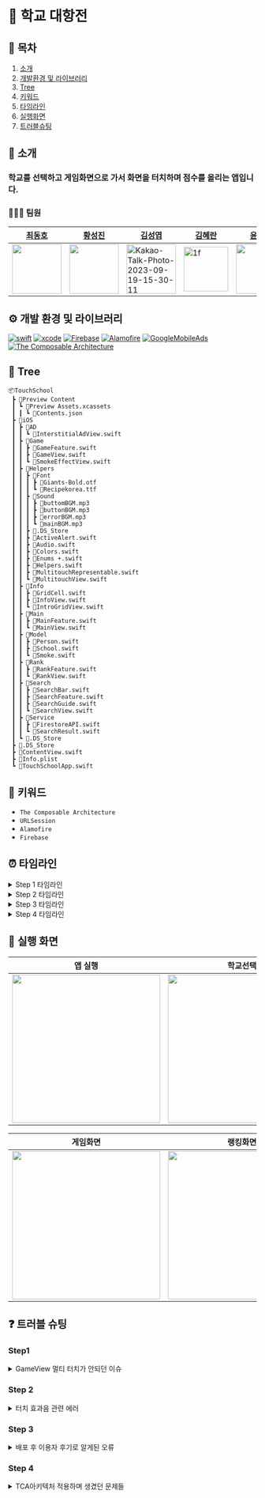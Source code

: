 # 🏫 학교 대항전
## 📖 목차
1. [소개](#🌱-소개)
2. [개발환경 및 라이브러리](#💻-개발환경-및-라이브러리)
3. [Tree](#🌲-tree)
4. [키워드](#🔑-키워드)
5. [타임라인](#⏰-타임라인)
6. [실행화면](#📱-실행-화면)
7. [트러블슈팅](#❓-트러블-슈팅)

## 🌱 소개
### 학교를 선택하고 게임화면으로 가서 화면을 터치하며 점수를 올리는 앱입니다.

### 🧑🏻‍💻 팀원
|[최동호](https://github.com/hamfan524)|[황성진](https://github.com/Hsungjin)|[김성엽](https://github.com/RapidSloth)|[김혜란](https://github.com/hyeran1122)|[윤준성](https://github.com/PinkSoju)|
|-----------|-----------|-----------|------------|------------|
|<img src="https://user-images.githubusercontent.com/96968834/212670363-ae5dbf8f-dc1a-41b2-a08e-21a6f5f345b1.jpg" width="100">|<img src="https://avatars.githubusercontent.com/u/120264964?v=4" width="100">|<img src="https://i.ibb.co/dWrn9Tb/Kakao-Talk-Photo-2023-09-19-15-30-11.jpg" alt="Kakao-Talk-Photo-2023-09-19-15-30-11" width="100">|<img width="90" alt="1f" src="https://postfiles.pstatic.net/MjAyMjA3MjRfMjAz/MDAxNjU4NjQxNzk3MjA2.eittTtSlRsPrC8HlcuNqKZW-duuJnmgaMAjEdx8cwSsg.oO1hUAN305tH-vDXgRa5VldUiUA0GqP4Ly52FlEqcMIg.JPEG.hyeran931122/IMG_7071.JPG?type=w580">|<img src="https://avatars.githubusercontent.com/u/127680963?v=4" width="100">|



## ⚙️ 개발 환경 및 라이브러리

[![swift](https://img.shields.io/badge/swift-5.9.0-orange)]()
[![xcode](https://img.shields.io/badge/Xcode-15.0.1-blue)]()
[![Firebase](https://img.shields.io/badge/Firebase-10.16.0-green)]()
[![Alamofire](https://img.shields.io/badge/Alamofire-5.8.0-red)]()
[![GoogleMobileAds](https://img.shields.io/badge/GoogleMobileAds-10.13.0-yellow)]()
[![The Composable Architecture](https://img.shields.io/badge/TheComposableArchitecture-1.9.2-brown)]()

## 🌲 Tree
```
📦TouchSchool
 ┣ 📂Preview Content
 ┃ ┗ 📂Preview Assets.xcassets
 ┃ ┃ ┗ 📜Contents.json
 ┣ 📂iOS
 ┃ ┣ 📂AD
 ┃ ┃ ┗ 📜InterstitialAdView.swift
 ┃ ┣ 📂Game
 ┃ ┃ ┣ 📜GameFeature.swift
 ┃ ┃ ┣ 📜GameView.swift
 ┃ ┃ ┗ 📜SmokeEffectView.swift
 ┃ ┣ 📂Helpers
 ┃ ┃ ┣ 📂Font
 ┃ ┃ ┃ ┣ 📜Giants-Bold.otf
 ┃ ┃ ┃ ┗ 📜Recipekorea.ttf
 ┃ ┃ ┣ 📂Sound
 ┃ ┃ ┃ ┣ 📜buttomBGM.mp3
 ┃ ┃ ┃ ┣ 📜buttonBGM.mp3
 ┃ ┃ ┃ ┣ 📜errorBGM.mp3
 ┃ ┃ ┃ ┗ 📜mainBGM.mp3
 ┃ ┃ ┣ 📜.DS_Store
 ┃ ┃ ┣ 📜ActiveAlert.swift
 ┃ ┃ ┣ 📜Audio.swift
 ┃ ┃ ┣ 📜Colors.swift
 ┃ ┃ ┣ 📜Enums +.swift
 ┃ ┃ ┣ 📜Helpers.swift
 ┃ ┃ ┣ 📜MultitouchRepresentable.swift
 ┃ ┃ ┗ 📜MultitouchView.swift
 ┃ ┣ 📂Info
 ┃ ┃ ┣ 📜GridCell.swift
 ┃ ┃ ┣ 📜InfoView.swift
 ┃ ┃ ┗ 📜IntroGridView.swift
 ┃ ┣ 📂Main
 ┃ ┃ ┣ 📜MainFeature.swift
 ┃ ┃ ┗ 📜MainView.swift
 ┃ ┣ 📂Model
 ┃ ┃ ┣ 📜Person.swift
 ┃ ┃ ┣ 📜School.swift
 ┃ ┃ ┗ 📜Smoke.swift
 ┃ ┣ 📂Rank
 ┃ ┃ ┣ 📜RankFeature.swift
 ┃ ┃ ┗ 📜RankView.swift
 ┃ ┣ 📂Search
 ┃ ┃ ┣ 📜SearchBar.swift
 ┃ ┃ ┣ 📜SearchFeature.swift
 ┃ ┃ ┣ 📜SearchGuide.swift
 ┃ ┃ ┗ 📜SearchView.swift
 ┃ ┣ 📂Service
 ┃ ┃ ┣ 📜FirestoreAPI.swift
 ┃ ┃ ┗ 📜SearchResult.swift
 ┃ ┗ 📜.DS_Store
 ┣ 📜.DS_Store
 ┣ 📜ContentView.swift
 ┣ 📜Info.plist
 ┗ 📜TouchSchoolApp.swift
```

## 🔑 키워드
- `The Composable Architecture`
- `URLSession`
- `Alamofire`
- `Firebase`


## ⏰ 타임라인

<details>
<summary>Step 1 타임라인</summary>

- 23.10.11 ~ 23.10.17
    - 프로젝트 시작
    - 학교검색화면 구현
    - 메인화면 구현
- 23.10.19 ~ 23.10.26
    - 초,중,고등학교 데이터 가져와서 저장
    - URLSession -> Alamofire 라이브러리 적용
    - 학교정보 검색 시 필터링 기능 구현
</details>

<details>
<summary>Step 2 타임라인</summary>

- 23.11.02 ~ 23.11.03
    - Firebase와 데이터 주고 받는 함수들 구현
    - 학교 선택 시 Firebase에 추가 및 데이터 연결
    - 배경화면 수정
    - 깃 컨벤션 템플릿 추가
- 23.11.06 ~ 23.11.15
    - 랭킹 화면 추가
    - 게임 기능 구현 완료
    - 앱 실행 시 메인화면이 먼저나오도록 로직 수정
- 23.11.16
    - 앱 종료 후 들어왔을 때 데이터 남게 수정
    - 터치시 이벤트 추가
</details>

<details>
<summary>Step 3 타임라인</summary>

- 23.11.17
    - 비정상적인 값 검출 및 초기화 기능 구현
- 23.11.19 ~ 23.11.21
    - UI 수정 및 sound데이터 추가
    - 게임 화면 터치 애니메이션 추가
- 23.11.22
    - 메인BGM, 터치BGM, 오류BGM 추가
    - 게임화면 멀티터치 기능 구현
    - 앱 아이콘 생성
- 23.11.23
    - 커스텀 폰트 적용
    - Sound 인스턴스 생성 후 재사용 로직으로 변경
    - 오디오 재생 백그라운드 스레드에서 처리
</details>

<details>
<summary>Step 4 타임라인</summary>

- 24.04.03
    - TCA 라이브러리 설치 
    - 학교 공공데이터 API 받아오는 로직 뷰모델에서 리듀서에서 받아오고 관리하도록 로직 수정
- 24.04.04
    - 변수의 True/False로 화면을 전환하던 방식에서 Navigation을 사용하도록 수정
    - SearchView MVVM 패턴에서 TCA 패턴으로 변경
- 24.04.06
    - RankView, GameView TCA 패턴 적용
    - 이전에 사용하던 ViewModel들 삭제
- 24.04.08
    - 파이어베이스 리스너 리듀서에서 처리하도록 적용
    - Main리듀서에서 Rank리듀서와 GameReducer에 데이터 전달하도록 구현

</details>

## 📱 실행 화면

|앱 실행|학교선택|
|:--:|:--:|
|<img src="https://github.com/APP-iOS3rd/TouchSchool/assets/37105602/a3f39f8e-1d14-438b-8e32-bb4a11b36e55" width="300">|<img src="https://github.com/APP-iOS3rd/TouchSchool/assets/37105602/3a6d3076-78ec-4050-88f9-a919444ce9e0" width="300">|

|게임화면|랭킹화면|
|:--:|:--:|
|<img src="https://github.com/APP-iOS3rd/TouchSchool/assets/37105602/cc1750a0-9982-41f1-81be-b813bff09fd0" width="300">|<img src="https://github.com/APP-iOS3rd/TouchSchool/assets/37105602/54e05fda-e9be-4d0e-8ba3-e8fc9239cc77" width="300">|

## ❓ 트러블 슈팅

### Step1

<details>
<summary>GameView 멀티 터치가 안되던 이슈</summary>

- `GameView`에서 화면을 터치할 때 여러 손가락으로 화면을 터치하면 먹히는 현상이 있었습니다.
- `SwiftUI`는 직접적인 멀티터치 처리를 위한 API를 제공하지 않기에 기본적인 `onTapGesture` 대신에 더 낮은 수준의 이벤트 처리를 사용했습니다.

- 멀티터치 기능을 활성화하기 위해 `UIViewRepresentable`프로토콜을 준수하는 `MultitouchRepresentable`과 `UIView`의 하위 클래스인 `MultitouchView`를 추가했습니다.

- `makeUIView(context:)` 이 메소드는 `MultitouchView` 생성을 담당합니다. `MultitouchView`의 `touchBegan` 클로저를 설정합니다. 이 클로저는 `MultitouchView`에서 터치가 시작될 때마다 호출됩니다.

```Swift 

struct MultitouchRepresentable: UIViewRepresentable {
    var touchBegan: ((CGPoint) -> Void)

    func makeUIView(context: Context) -> MultitouchView {
        let view = MultitouchView()
        view.touchBegan = touchBegan
        return view
    }

    func updateUIView(_ uiView: MultitouchView, context: Context) {
    }
}
```

- `isMultipleTouchEnabled = true` 이 코드를 통해 뷰가 여러 개의 동시 터치 이벤트를 감지할 수 있었습니다.
- `touchesBegan(_:with:)` 이는 뷰에서 새로운 터치가 감지될 때마다 호출되는 `UIView`의 메서드를 재정의합니다. 이 메서드는 각 터치를 처리하고 터치 위치와 함께 `touchBegan`클로저를 호출합니다.

```Swift
import UIKit

class MultitouchView: UIView {
    var touchBegan: ((CGPoint) -> Void)?

    override init(frame: CGRect) {
        super.init(frame: frame)
        isMultipleTouchEnabled = true 
    }

    required init?(coder: NSCoder) {
        fatalError("init(coder:) has not been implemented")
    }

    override func touchesBegan(_ touches: Set<UITouch>, with event: UIEvent?) {
        touches.forEach { touch in
            let location = touch.location(in: self)
            touchBegan?(location)
        }
    }
}

```

- 사용자가 화면을 터치할 때마다 `MultitouchView`의 `touchesBegan(_:with:)`가 호출되고, 이는 차례로 `touchBegan`클로저를 호출하게 됩니다.
- 이 코드를 통해 여러 터치 이벤트를 동시에 감지하고 응답할 수 있게 해결했습니다. 
</details>

### Step 2
<details>
<summary>터치 효과음 관련 에러</summary>

- `SoundSetting` 클래스에서 `playSound`메서드로 버튼을 클릭하면 효과음이 나오는 효과를 주려고했습니다.
- `playSound` 메서드에서는 매번 새로운 `AVAudioPlayer 인스턴스를 생성하고 있었고, 이는 비효율적이며 성능 저하를 일으키고 있었습니다.
- 또, `playSound` 메서드가 메인 스레드에서 오디오를 재생하여 화면이 뚝뚝 끊기는 문제가 있었습니다.

```Swift
//변경 전
class SoundSetting: ObservableObject {
    static let instance = SoundSetting()
    
    var player: AVAudioPlayer?
    
    enum SoundOption: String {
        case mainBGM = "mainBGM"
        case buttonBGM = "buttonBGM"
        case errorBGM = "errorBGM"
    }
    
    func playSound(sound: SoundOption) {
        
        guard let url = Bundle.main.url(forResource: sound.rawValue, withExtension: ".mp3") else { return }
        
        do {
            player = try AVAudioPlayer(contentsOf: url)
            player?.play()
            player?.volume = 1
        } catch {
            print("재생하는데 오류가 발생했습니다. \(error.localizedDescription)")
        }
    }
```
- 각 사운드별로 `AVAudioPlayer` 인스턴스를 사전에 생성하고 저장하는 방식으로 `SoundSetting` 클래스를 수정했습니다.
- 또한, 오디오 재생을 백그라운드 스레드에서 수행하도록 변경했습니다.

```Swift
// 수정 후
class SoundSetting: ObservableObject {
    static let instance = SoundSetting()
    private var players: [SoundOption: AVAudioPlayer] = [:]

    enum SoundOption: String, CaseIterable {
        case mainBGM = "mainBGM"
        case buttonBGM = "buttomBGM"
        case errorBGM = "errorBGM"
    }

    init() {
        for sound in SoundOption.allCases {
            if let url = Bundle.main.url(forResource: sound.rawValue, withExtension: "mp3") {
                do {
                    let player = try AVAudioPlayer(contentsOf: url)
                    player.prepareToPlay()
                    players[sound] = player
                } catch {
                    print("오디오 플레이어 초기화 실패: \(error)")
                }
            } else {
                print("사운드 파일 로드 실패: \(sound.rawValue).mp3")
            }
        }
    }

    func playSound(sound: SoundOption) {
        DispatchQueue.global().async {
            if let player = self.players[sound], !player.isPlaying {
                player.play()
                player.volume = 0.1
            }
        }
    }
}
```
</details>

### Step 3
<details>
<summary>배포 후 이용자 후기로 알게된 오류</summary>

- `GameView`에서 화면을 아주 많이 터치하다보면 어느순간부터 화면이 버벅이고 멈추는 현상이 있었습니다.
- 팀원분들과 제작하면서 테스트를 할 때는 기능만 동작하는것만 확인되면 뒤로 돌아가 다른 기능 테스트를 진행하였기에 몰랐었던 오류였습니다.
- 초기 상태: `smokes` 배열에 화면 탭 이벤트마다 새로운 `Smoke` 객체가 추가되어 사용자가 화면을 많이 탭할수록 배열의 크기가 계속 증가하는 상태였습니다.
- 배열의 크기가 커질수록, 각 탭 이벤트에 대해 더 많은 `SmokeEffectView` 인스턴스를 렌더링해야 했고, 이로 인해 UI가 버벅이는 성능 문제가 발생했습니다.
 
```Swift
// 수정 전

  ForEach(smokes.indices, id: \.self) { index in
                let smoke = smokes[index]
                if smoke.showEffect {
                    SmokeEffectView()
                        .rotationEffect(.degrees(smoke.angle))
                        .opacity(smoke.opacity)
                        .offset(x: smoke.location.x - UIScreen.main.bounds.width / 2,
                                y: smoke.location.y - UIScreen.main.bounds.height / 2)
                        .onAppear {
                            withAnimation(.linear(duration: 1)) {
                                smokes[index].opacity = 0
                                smokes[index].angle += 30
                            }
                        }
                }
            }

private func handleTap(location: CGPoint) {
        let angle = Double.random(in: -30...30)
        // Smoke 객체를 계속하여 추가
        smokes.append(Smoke(location: location,
                            showEffect: true,
                            angle: angle,
                            opacity: 1))
        myTouchCount += 1
        soundSetting.playSound(sound: .buttonBGM)
        vm.newAdd()
        
        withAnimation {
            self.animationAmount += 360
        }
```
### 해결방법 
- 어떻게 해결해야할지 계속 생각하다가 FPS 게임에서 벽에 총을 계속하여 쏘다보면 총자국이 처음 쐈던거부터 사라지는게 생각이 났습니다.
- 배열 크기 제한: 먼저 `smokes` 배열의 크기를 30으로 제한하였습니다.
- 코드 변경: `handleTap` 함수에서 새로운 `Smoke` 객체를 배열에 추가하기 전에 배열의 크기가 이미 30이면, 가장 오래된 요소(0번 인덱스)를 제거합니다. 그런 다음 새로운 요소를 배열에 추가합니다.
- 결과: 이 방식은 `smokes` 배열의 크기를 일정하게 유지하여 각 탭 이벤트에 대해 일정한 수의 `SmokeEffectView` 인스턴스만 렌더링하도록 보장하였고, 화면이 버벅이는 문제를 해결할 수 있었습니다.

```Swift
// 수정 후

ForEach(smokes) { smoke in
                if smoke.showEffect {
                    SmokeEffectView(smoke: smoke)
                        .rotationEffect(.degrees(smoke.angle))
                        .opacity(smoke.opacity)
                        .offset(x: smoke.location.x - UIScreen.main.bounds.width / 2,
                                y: smoke.location.y - UIScreen.main.bounds.height / 2)
                        .onAppear {
                            withAnimation(.linear(duration: 1)) {
                                smokes[smokes.firstIndex(where: { $0.id == smoke.id })!].opacity = 0
                                smokes[smokes.firstIndex(where: { $0.id == smoke.id })!].angle += 30
                            }
                        }
                }
            }

 private func handleTap(location: CGPoint) {
        let angle = Double.random(in: -30...30)
        let newSmoke = Smoke(location: location,
                             showEffect: true,
                             angle: angle,
                             opacity: 1)
        //  배열의 크기가 이미 30이면, 가장 오래된 요소(0번 인덱스)를 제거
        if smokes.count >= 30 {
            smokes.removeFirst()
        }
        smokes.append(newSmoke)
        myTouchCount += 1
        soundSetting.playSound(sound: .buttonBGM)
        vm.newAdd()
        
        withAnimation {
            self.animationAmount += 360
        }
        
    }
```
</details>


### Step 4
<details>
<summary>TCA아키텍처 적용하며 생겼던 문제들</summary>

### 1. 문제 정의

- 자식 리듀서와 공유하고 있는 부모 리듀서의 state값이 변해도 자식리듀서에서 값이 업데이트 되지 않는 오류

### 2. 사실 수집

- MainFeature에서 스냅샷 리스너로 바라보고 있는 랭킹 데이터가 업데이트 되어도 RankFeature에서 공유받고 있는 랭킹 데이터는 업데이트 되지 않음

### 3. 원인 추론

- 일반적으로 부모 리듀서가 자식 리듀서에게 값을 전달해주는 방식으로는, 부모 리듀서에서 state값의 상태 변화를 자식 리듀서는 알 수 없음

### 4. 해결방법

- SharedState 사용법을 학습하지 못해, 다른 방식으로 해결
- 메인 path에서 추가되는 리듀서가 최대 1개씩 추가되는 경우밖에 없어, 직접 찾아서 업데이트 해주는 방식을 사용 
- 부모리듀서에서 state의 값이 변할 때, Path에서 키값 ID를 찾아서 해당 자식리듀서를 업데이트 해줌
- 현재 PointFree 강의를 구매해 SharedState 사용방법을 학습 중

### 해결 코드 

```Swift
// 전역으로 pathId 선언
var pathId: String = ""

// 부모 리듀서
@Reducer
struct MainFeature {
    @ObservableState
    struct State: Equatable {
        var mySchool: SchoolInfo = .init(name: "", adres: "", seq: "", count: 0)
        var mySchoolRank: Int = 0
        var schools: IdentifiedArrayOf<School> = []
        var schoolInfo: IdentifiedArrayOf<SchoolInfo> = []
        var path = StackState<Path.State>()
    }
    
    enum Action {
        // 나머지 액션들
        
        case openRankView
        case path(StackAction<Path.State, Path.Action>)
        case rankDataResponse([SchoolInfo])
    }
    
    @Dependency(\.firestoreAPI) var firestoreAPI

    var body: some ReducerOf<Self> {
        Reduce { state, action in
            switch action {

            // 나머지 로직
                
            // 처음 랭킹뷰 열 때 스택에 추가
            case .openRankView:
                pathId = "rank"
                state.path.append(.rankScene(RankFeature.State(
                    mySchool: state.mySchool,
                    mySchoolRank: state.mySchoolRank,
                    schoolInfo: state.schoolInfo
                )))
                return .none
                
            case let .rankDataResponse(schoolInfo):
                
                if !state.path.isEmpty {
                    let key = state.path.ids.first!
                    
                    // state값이 변하면, pathId에 따라 id값을 찾아서 해당 리듀서를 업데이트
                    switch pathId {
                    case "game":
                        state.path[id: key] = .gameScene(GameFeature.State(
                            mySchool: state.mySchool,
                            mySchoolRank: state.mySchoolRank,
                            schoolInfo: state.schoolInfo
                        ))
                        
                    case "rank":
                        state.path[id: key] = .rankScene(RankFeature.State(
                            mySchool: state.mySchool,
                            mySchoolRank: state.mySchoolRank,
                            schoolInfo: state.schoolInfo,
                            openAdView: false
                        ))
                        
                    default:
                        break
                    }
                }
                
                return .run { send in
                    try await send(.dataResponse(self.searchResult.fetch([eSchoolUrl, mSchoolUrl, hSchoolUrl])))
                }
                
            }
        }
        .forEach(\.path, action: \.path) {
            Path()
        }
    }
}



// 자식 리듀서
@Reducer
struct RankFeature {
    @ObservableState
    struct State: Equatable {
        var mySchool: SchoolInfo = .init(name: "", adres: "", seq: "", count: 0)
        var mySchoolRank: Int = 0
        var schoolInfo: IdentifiedArrayOf<SchoolInfo> = []
    }
    
    enum Action {
        case tabBackButton
    }
    
    @Dependency(\.dismiss) var dismiss

    var body: some ReducerOf<Self> {
        Reduce { state, action in
            switch action {
            case .tabBackButton:
                return .run { _ in
                    await self.dismiss()
                }
            }
        }
    }
}

```

</details>